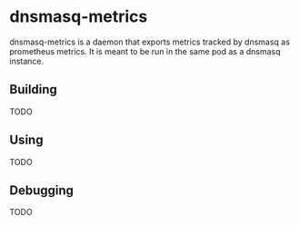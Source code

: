 # dnsmasq-metrics

dnsmasq-metrics is a daemon that exports metrics tracked by dnsmasq as
prometheus metrics. It is meant to be run in the same pod as a dnsmasq instance.

## Building

TODO

## Using

TODO

## Debugging

TODO
